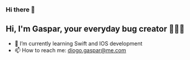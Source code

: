 ### Hi there 👋

## Hi, I'm Gaspar, your everyday bug creator 👨🏾‍💻 

- 🌱 I’m currently learning Swift and IOS development
- 📫 How to reach me: diogo.gaspar@me.com






<!--
**gaspar-d/gaspar-d** is a ✨ _special_ ✨ repository because its `README.md` (this file) appears on your GitHub profile.

Here are some ideas to get you started:

- 🔭 I’m currently working on ...
- 🌱 I’m currently learning ...
- 👯 I’m looking to collaborate on ...
- 🤔 I’m looking for help with ...
- 💬 Ask me about ...
- 📫 How to reach me: ...
- 😄 Pronouns: ...
- ⚡ Fun fact: ...
-->
